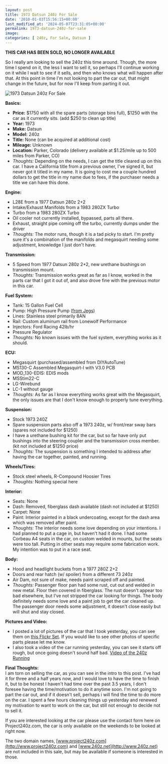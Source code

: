 ```yaml
---
layout: post
title: 1973 Datsun 240z For Sale
date: '2010-01-03T15:56:15+00:00'
last_modified_at: '2024-05-07T23:31:05+00:00'
permalink: 1973-datsun-240z-for-sale
image: 
categories: [ 240z, For Sale, Datsun ]
---
```

**THIS CAR HAS BEEN SOLD, NO LONGER AVAILABLE**

So I really am looking to sell the 240z this time around. Though, the more time I spend on it, the less I want to sell it, so perhaps I'll continue working on it while I wait to see if it sells, and then who knows what will happen after that. At this point in time I'm not looking to part the car out, that might change in the future, but for now I'll keep from parting it out.

![1973 Datsun 240z For Sale](http://farm3.static.flickr.com/2691/4238280441_9a8a9d889e_m.jpg)

**Basics:**      
- **Price:** $1750 with all the spare parts (storage bins full), $1250 with the car as it currently sits. (add $250 to clean up title)     
- **Year:** 1973     
- **Make:** Datsun     
- **Model:** 240z     
- **Title:** None (can be acquired at additional cost)     
- **Mileage:** Unknown     
- **Location:** Parker, Colorado (delivery available at $1.25/mile up to 500 miles from Parker, CO)     
- _Thoughts:_ Depending on the needs, I can get the title cleared up on this car. I have a California title from a previous owner, I've signed it, but never got it titled in my name. It is going to cost me a couple hundred dollars to get the title in my name due to fees, if the purchaser needs a title we can have this done.

**Engine:**      
- L28E from a 1977 Datsun 280z 2+2     
- Intake/Exhaust Manifolds from a 1983 280ZX Turbo     
- Turbo from a 1983 280ZX Turbo     
- Oil cooler not currently installed, bypassed, parts all there.     
- Exhaust, straight pipe coming off the turbo, currently dumps under the driver     
- _Thoughts:_ The motor runs, though it is a tad picky to start. I'm pretty sure it's a combination of the manifolds and megasquirt needing some adjustment, knowledge I just don't have.

**Transmission:**     
- 5 Speed from 1977 Datsun 280z 2+2, new urethane bushings on transmission mount.     
- _Thoughts:_ Transmission works great as far as I know, worked in the parts car that I got it out of, and also drove fine with the previous motor in this car.

**Fuel System:**     
- Tank: 15 Gallon Fuel Cell     
- Pump: High Pressure Pump ([from Jegs](http://www.jegs.com/i/MSD/121/2225/10002/-1))     
- Lines: Stainless steel primarily 8AN  
- Rail: Custom aluminum rail from Lonewolf Performance     
- Injectors: Ford Racing 42lb/hr     
- Pressure Regulator     
- _Thoughts:_ No known issues with the fuel system, everything works as it should.

**ECU:**     
- Megasquirt (purchased/assembled from DIYAutoTune)     
- MS130-C Assembled Megasquirt-I with V3.0 PCB     
- MOD_130-EDIS: EDIS mods     
- MSStim22-C     
- LG-Wirebund     
- LC-1 without gauge     
- _Thoughts:_ As far as I know everything works great with the Megasquirt, the only issues are that I don't know enough to properly tune everything.

**Suspension:**     
- Stock 1973 240Z     
- Spare suspension parts also off a 1973 240z, w/ front/rear sway bars (spares not included for $1250)     
- I have a urethane bushing kit for the car, but so far have only put bushings into the steering coupler and the transmission cross member. (kit not included at $1250 price)     
- _Thoughts:_ The suspension is something I intended to address after having the car together, painted, and running.

**Wheels/Tires:**     
- Stock steel wheels, R-Compound Hoosier Tires     
- _Thoughts:_ Nothing special here

**Interior:**     
- Seats: None     
- Dash: Removed, fiberglass dash available (dash not included at $1250)     
- Carpet: None     
- Paint: Interior painted in a black undercoating, except for the dash area which was removed after paint.     
- _Thoughts:_ The interior needs some love depending on your intentions. I had planned to put a cage in, but haven't had it done. I had some Corbeau A4 seats in the car, on custom welded in mounts, but the seats were too tall. Putting in other seats may require some fabrication work. My intention was to put in a race seat.

**Body:**     
- Hood and headlight buckets from a 1977 280Z 2+2     
- Doors and rear hatch (w/ spoiler) from a different 73 240z     
- Air Dam, not sure of make, needs paint scraped off and painted.     
- _Thoughts:_ Passenger floor pan had some rust, cut out and welded in new metal. Floor then covered in fiberglass. The rust doesn't appear too bad elsewhere, but I've not stripped the car looking for things. The body definitely needs some love and a paint job to get the car cleaned up. The passenger door needs some adjustment, it doesn't close easily but will shut and stay closed.

**Pictures and Video:**      
- I posted a lot of pictures of the car that I took yesterday, you can see them on [this Flickr Set](http://www.flickr.com/photos/chammond/sets/72157623124463062/). If you would like to see other photos of specific parts please let me know.     
- I also took a video of the car running yesterday, you can see it starts off rough, but once going doesn't sound half bad. [Video of the 240z Running](https://www.youtube.com/watch?v=TqnifI_7y7I)

**Final Thoughts:**      
I am torn on selling the car, as you can see in the intro to this post. I've had it for three and a half years now, and I would love to have the time to finish it, but to be honest I haven't had time over the past 3.5 years, I don't foresee having the time/motivation to do it anytime soon. I'm not going to part the car out, and if it doesn't sell, perhaps i will find the time to do more on the car. I spent a few hours cleaning things up yesterday and renewed my motivation to want to work on the car, but still not enough to decide not to sell it.

If you are interested looking at the car please use the contact form here on Project240z.com, the car is only available on the weekends to be looked at right now.

The two domain names, [www.project240z.com](http://www.project240z.com) and [www.240z.net](http://www.240z.net) are not included in this sale, but may be available if someone is interested in those.

